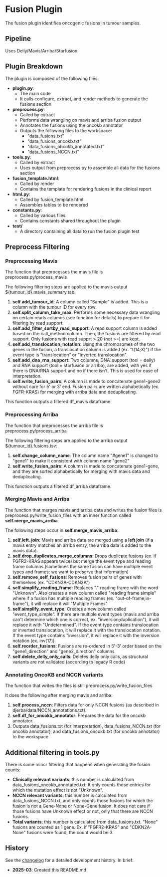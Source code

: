 # Fusion Plugin

The fusion plugin identifies oncogenic fusions in tumour samples.

## Pipeline
Uses Delly/Mavis/Arriba/Starfusion

## Plugin Breakdown

The plugin is composed of the following files:
- **plugin.py**:
    - The main code
    - It calls configure, extract, and render methods to generate the fusions section
- **preprocess.py**:
    - Called by extract
    - Performs data wrangling on mavis and arriba fusion output
    - Annotates the fusions using the oncokb annotator
    - Outputs the following files to the workspace:
        - "data_fusions.txt"
        - "data_fusions_oncokb.txt"
        - "data_fusions_obcokb_annotated.txt"
        - "data_fusions_NCCN.txt"
- **tools.py**:
    - Called by extract
    - Uses output from preprocess.py to assemble all data for the fusions section
- **fusion_template.html**:
    - Called by render
    - Contains the template for rendering fusions in the clinical report 
- **html.py**:
    - Called by fusion_template.html
    - Assembles tables to be rendered
- **constants.py**:
    - Called by various files
    - Contains constants shared throughout the plugin
- **test/**
    - A directory containing all data to run the fusion plugin test  

## Preprocess Filtering 

### Preprocessing Mavis

The function that preprocesses the mavis file is preprocess.py/process_mavis

The following filtering steps are applied to the mavis output ${tumour_id}.mavis_summary.tab:
1. **self.add_tumour_id**: A column called "Sample" is added. This is a column with the tumour ID for every row.
2. **self.split_column_take_max**: Performs some necessary data wrangling on certain reads columns (see function for details) to prepare it for filtering by read support.
3. **self.add_filter_sortby_read_support**: A read support column is added based on the call_method column. Then, the fusions are filtered by read support. Only fusions with read supprt > 20 (not >=) are kept.
4. **self.add_translocation_notation**: Using the chromosomes of the two genes in the fusion, a translocation column is added (ex. "t(14;X)") if the event type is "translocation" or "inverted translocation". 
5. **self.add_dna_rna_support**: Two columns, DNA_support (tool = delly) and RNA support (tool = starfusion or arriba), are added, with yes if there is DNA/RNA support and no if there isn't. This is used for ease of interpretation. 
6. **self.write_fusion_pairs**: A column is made to concatenate gene1-gene2 without care for 5' or 3' end. Fusion pairs are written alphabetically (ex. FGFR-KRAS) for merging with arriba data and deduplicating.

This function outputs a filtered df_mavis dataframe.

### Preprocessing Arriba

The function that preprocesses the arriba file is preprocess.py/process_arriba

The following filtering steps are applied to the arriba output ${tumour_id}.fusions.tsv:
1. **self.change_column_name**: The column name "#gene1" is changed to "gene1" to make it consistent with column name "gene2"
2. **self.write_fusion_pairs**: A column is made to concatenate gene1-gene, and they are sorted alphabetically for merging with mavis data and deduplicating.

This function outputs a filtered df_arriba dataframe.

### Merging Mavis and Arriba

The function that merges mavis and arriba data and writes the fusion files is preprocess.py/write_fusion_files with an inner function called **self.merge_mavis_arriba**

The following steps occur in **self.merge_mavis_arriba**:
1. **self.left_join**: Mavis and arriba data are merged using a **left join** (if a mavis entry matches an arriba entry, the arriba data is added to the mavis data).
2. **self.drop_duplicates_merge_columns**: Drops duplicate fusions (ex. if FGFR2-KRAS appears twice) but merge the event type and reading frame columns (sometimes the same fusion can have multiple event types and frames; we want to preserve that information)
3. **self.remove_self_fusions**: Removes fusion pairs of genes with themselves (ex. "CDKN2A-CDKN2A")
4. **self.simplify_reading_frame**: Replaces "." reading frame with the word "Unknown". Also creates a new column called "reading frame simple" where if a fusion has multiple reading frames (ex. "out-of-frame;in-frame"), it will replace it will "Multiple Frames"
5. **self.simplify_event_type**: Creates a new column called "event_type_simple". If there are multiple event types (mavis and arriba can't determine which one is correct, ex. "inversion;duplication"), it will replace it with "Undetermined". If the event type contains translocation or inverted translocation, it will replace it with the translocation notation. If the event type contains "inversion", it will replace it with the inversion notation (ex. inv(17)). 
6. **self.reorder_fusions**: Fusions are re-ordered in 5'-3' order based on the "gene1_direction" and "gene2_direction" columns
7. **self.delete_delly_only_calls**: Deletes delly only calls, as structural variants are not validated (according to legacy R code)
   
### Annotating OncoKB and NCCN variants 

The function that writes the files is still preprocess.py/write_fusion_files

It does the following after merging mavis and arriba:
1. **self.process_nccn**: Filters data for only NCCN fusions (as described in djerba/data/NCCN_annotations.txt). 
2. **self.df_for_oncokb_annotator**: Prepares the data for the oncokb annotator. 
3. Outputs data_fusions.txt (for interpretation), data_fusions_NCCN.txt (for oncokb annotator), and data_fusions_oncokb.txt (for oncokb annotator) to the workspace.

## Additional filtering in tools.py

There is some minor filtering that happens when generating the fusion counts:
- **Clinically relevant variants**: this number is calculated from data_fusions_oncokb_annotated.txt. It only counts those entries for which the mutation effect is not "Unknown".
- **NCCN relevant variants**: this number is calculated from data_fusions_NCCN.txt, and only counts those fusions for which the fusion is not a Gene-None or None-Gene fusion. It does not care if those fusions have Unknown effect or not, only that there are NCCN fusions.
- **Total variants**: this number is calculated from data_fusions.txt. "None" fusions are counted as 1 gene. Ex. if "FGFR2-KRAS" and "CDKN2A-None" fusions were found, the count would be 3.

## History

See the [changelog](./CHANGELOG.md) for a detailed development history. In brief:

- **2025-03**: Created this README.md

